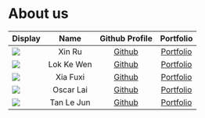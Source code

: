 # About us

Display | Name | Github Profile | Portfolio
--------|:----:|:--------------:|:---------:
![](https://via.placeholder.com/100.png?text=Photo) | Xin Ru | [Github](https://github.com/xseh) | [Portfolio](tp/docs/team/xseh.md)
![](https://via.placeholder.com/100.png?text=Photo) | Lok Ke Wen | [Github](https://github.com/kewenlok) | [Portfolio](/docs/team/kewenlok.md)
![](https://via.placeholder.com/100.png?text=Photo) | Xia Fuxi | [Github](https://github.com/fupernova) | [Portfolio](/docs/team/fupernova.md)
![](https://via.placeholder.com/100.png?text=Photo) | Oscar Lai | [Github](https://github.com/oscarlai1998) | [Portfolio](/docs/team/oscarlai1998.md)
![](https://via.placeholder.com/100.png?text=Photo) | Tan Le Jun | [Github](https://github.com/LJ-37) | [Portfolio](/docs/team/LJ-37.md)
